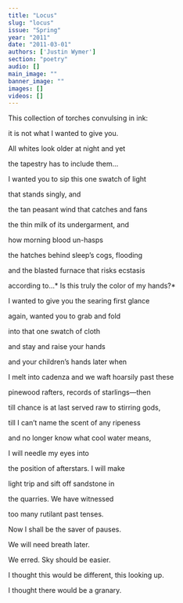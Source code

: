 ```yaml
---
title: "Locus"
slug: "locus"
issue: "Spring"
year: "2011"
date: "2011-03-01"
authors: ['Justin Wymer']
section: "poetry"
audio: []
main_image: ""
banner_image: ""
images: []
videos: []
---
```

This collection of torches convulsing in ink: 

 it is not what I wanted to give you.

 All whites look older at night and yet 

 the tapestry has to include them… 

 I wanted you to sip this one swatch of light

 that stands singly, and 

 the tan peasant wind that catches and fans  

 the thin milk of its undergarment, and 

 how morning blood un-hasps 

 the hatches behind sleep’s cogs, flooding

 and the blasted furnace that risks ecstasis 

 according to…* Is this truly the color of my hands?* 

 I wanted to give you the searing first glance

 again, wanted you to grab and fold

 into that one swatch of cloth 

 and stay and raise your hands 

 and your children’s hands later when  

 I melt into cadenza and we waft hoarsily past these

 pinewood rafters, records of starlings—then

 till chance is at last served raw to stirring gods,

 till I can’t name the scent of any ripeness

 and no longer know what cool water means,

 I will needle my eyes into  

 the position of afterstars. I will make 

 light trip and sift off sandstone in  

 the quarries. We have witnessed

 too many rutilant past tenses.  

 Now I shall be the saver of pauses.

 We will need breath later.

 We erred. Sky should be easier.  

 I thought this would be different, this looking up. 

 I thought there would be a granary.

